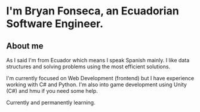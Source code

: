 # I'm Bryan Fonseca, an Ecuadorian Software Engineer. #
## About me ##

As I said I'm from Ecuador which means I speak Spanish mainly.
I like data structures and solving problems using the most efficient solutions.

I'm currently focused on Web Development (frontend) but I have experience working with C# and Python.
I'm also into game development using Unity (C#) and hmu if you need some help.

Currently and permanently learning.
